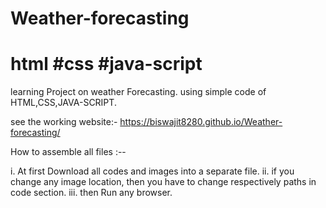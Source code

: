 # Weather-forecasting
# html #css #java-script
learning Project on weather Forecasting.
using simple code of HTML,CSS,JAVA-SCRIPT.




see the working website:- https://biswajit8280.github.io/Weather-forecasting/




How to assemble all files :--

i.   At first Download all codes and images into a separate file.
ii.  if you change any image location, then you have to change respectively paths
     in code section.
iii. then Run any browser. 
